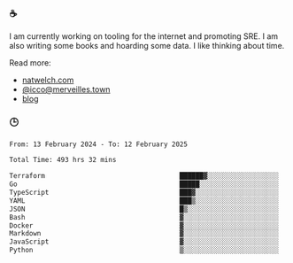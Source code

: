 ### ☕

I am currently working on tooling for the internet and promoting SRE. I am also writing some books and hoarding some data. I like thinking about time. 

Read more:

 - [natwelch.com](https://natwelch.com)
 - [@icco@merveilles.town](https://merveilles.town/@icco)
 - [blog](https://writing.natwelch.com)

### 🕒

<!--START_SECTION:waka-->

```txt
From: 13 February 2024 - To: 12 February 2025

Total Time: 493 hrs 32 mins

Terraform                                  ██████▓░░░░░░░░░░░░░░░░░░   26.17 %
Go                                         █████░░░░░░░░░░░░░░░░░░░░   20.58 %
TypeScript                                 ███▓░░░░░░░░░░░░░░░░░░░░░   15.32 %
YAML                                       ███▒░░░░░░░░░░░░░░░░░░░░░   13.36 %
JSON                                       █▒░░░░░░░░░░░░░░░░░░░░░░░   04.72 %
Bash                                       ▓░░░░░░░░░░░░░░░░░░░░░░░░   02.86 %
Docker                                     ▓░░░░░░░░░░░░░░░░░░░░░░░░   02.81 %
Markdown                                   ▓░░░░░░░░░░░░░░░░░░░░░░░░   02.23 %
JavaScript                                 ▓░░░░░░░░░░░░░░░░░░░░░░░░   02.10 %
Python                                     ▒░░░░░░░░░░░░░░░░░░░░░░░░   01.55 %
```

<!--END_SECTION:waka-->
